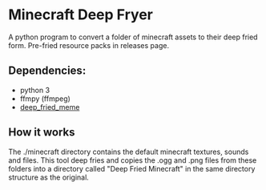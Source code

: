 # Minecraft Deep Fryer
 A python program to convert a folder of minecraft assets to their deep fried form.
 Pre-fried resource packs in releases page.

## Dependencies:
   - python 3
   - ffmpy (ffmpeg)
   - [deep_fried_meme](https://github.com/dinhanhx/deep_fried_meme)
 
## How it works
 The ./minecraft directory contains the default minecraft textures, sounds and files. This tool deep fries and copies the .ogg and .png files from these folders into a directory called "Deep Fried Minecraft" in the same directory structure as the original.
